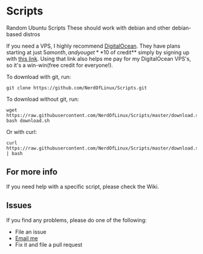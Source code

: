 # Scripts
Random Ubuntu Scripts
These should work with debian and other debian-based distros

If you need a VPS, I highly recommend [DigitalOcean](https://m.do.co/c/f941d4888bfb). They have plans starting at just $5 a month, and you get **$10 of credit** simply by signing up with [this link](https://m.do.co/c/f941d4888bfb). Using that link also helps me pay for my DigitalOcean VPS's, so it's a win-win(free credit for everyone!).

To download with git, run: 
```shell
git clone https://github.com/NerdOfLinux/Scripts.git
```

To download without git, run: 
```shell
wget https://raw.githubusercontent.com/NerdOfLinux/Scripts/master/download.sh; bash download.sh
```

Or with curl:
```shell
curl https://raw.githubusercontent.com/NerdOfLinux/Scripts/master/download.sh | bash
```

## For more info
If you need help with a specific script, please check the Wiki.

## Issues
If you find any problems, please do one of the following:

* File an issue
* [Email me](mailto:github@nerdoflinux.com)
* Fix it and file a pull request
